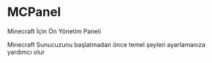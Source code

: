 # MCPanel
Minecraft İçin Ön Yönetim Paneli

Minecraft Sunucuzunu başlatmadan önce temel şeyleri ayarlamanıza yardımcı olur
